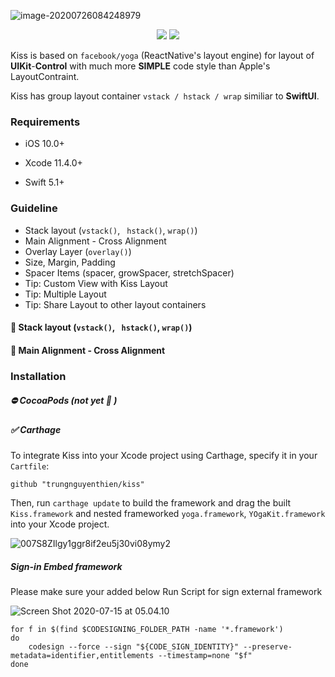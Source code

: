![image-20200726084248979](https://tva1.sinaimg.cn/large/007S8ZIlgy1gh44p09jjgj30ha09ujt7.jpg)

<p align="center">
  <a href="https://github.com/Carthage/Carthage"><img src="https://img.shields.io/badge/Carthage-compatible-4BC51D.svg?style=flat" /></a> <a href="https://raw.githubusercontent.com/layoutBox/PinLayout/master/LICENSE"><img src="https://img.shields.io/cocoapods/l/PinLayout.svg" /></a>



Kiss is based on `facebook/yoga` (ReactNative's layout engine) for layout of **UIKit**-**Control** with much more **SIMPLE** code style than Apple's LayoutContraint. 

Kiss has group layout container `vstack / hstack / wrap` similiar to **SwiftUI**.

### Requirements

- iOS 10.0+

* Xcode 11.4.0+ 

- Swift 5.1+

### Guideline

* Stack layout (`vstack()`, ` hstack()`,  `wrap()`)
* Main Alignment - Cross Alignment 
* Overlay Layer (`overlay()`)
* Size, Margin, Padding 
* Spacer Items (spacer, growSpacer, stretchSpacer)
* Tip: Custom View with Kiss Layout
* Tip: Multiple Layout
* Tip: Share Layout to other layout containers

#### 💋 Stack layout (`vstack()`, ` hstack()`,  `wrap()`)



#### 💋 Main Alignment - Cross Alignment 



### Installation

##### ⛔️ CocoaPods (not yet 🙏 )

##### ✅ Carthage 

To integrate Kiss into your Xcode project using Carthage, specify it in your `Cartfile`:

```shell
github "trungnguyenthien/kiss"
```

Then, run `carthage update` to build the framework and drag the built `Kiss.framework`  and nested frameworked   `yoga.framework`, `YOgaKit.framework` into your Xcode project.

![007S8ZIlgy1ggr8if2eu5j30vi08ymy2](https://tva1.sinaimg.cn/large/007S8ZIlgy1ggr8rxmjj4j30m20693yx.jpg)

##### Sign-in Embed framework

Please make sure your added below Run Script for sign external framework

![Screen Shot 2020-07-15 at 05.04.10](https://tva1.sinaimg.cn/large/007S8ZIlgy1ggr8llr1h5j31eq0d0di3.jpg)

```shell
for f in $(find $CODESIGNING_FOLDER_PATH -name '*.framework')
do
    codesign --force --sign "${CODE_SIGN_IDENTITY}" --preserve-metadata=identifier,entitlements --timestamp=none "$f"
done
```

